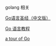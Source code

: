golang 相关

[Go语言圣经（中文版）](https://docs.hacknode.org/gopl-zh/ch5/ch5-06.html)

[Go 语言教程](https://www.runoob.com/go/go-tutorial.html)

[a tour of Go](https://tour.golang.org/list)
